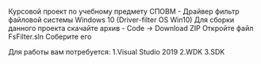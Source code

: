 Курсовой проект по учебному предмету СПОВМ - Драйвер фильтр файловой системы Windows 10 (Driver-filter OS Win10) 
Для сборки данного проекта скачайте архив - Code -> Download ZIP 
Откройте файл FsFilter.sln 
Соберите его

Для работы вам потребуется: 
1.Visual Studio 2019 
2.WDK 
3.SDK
